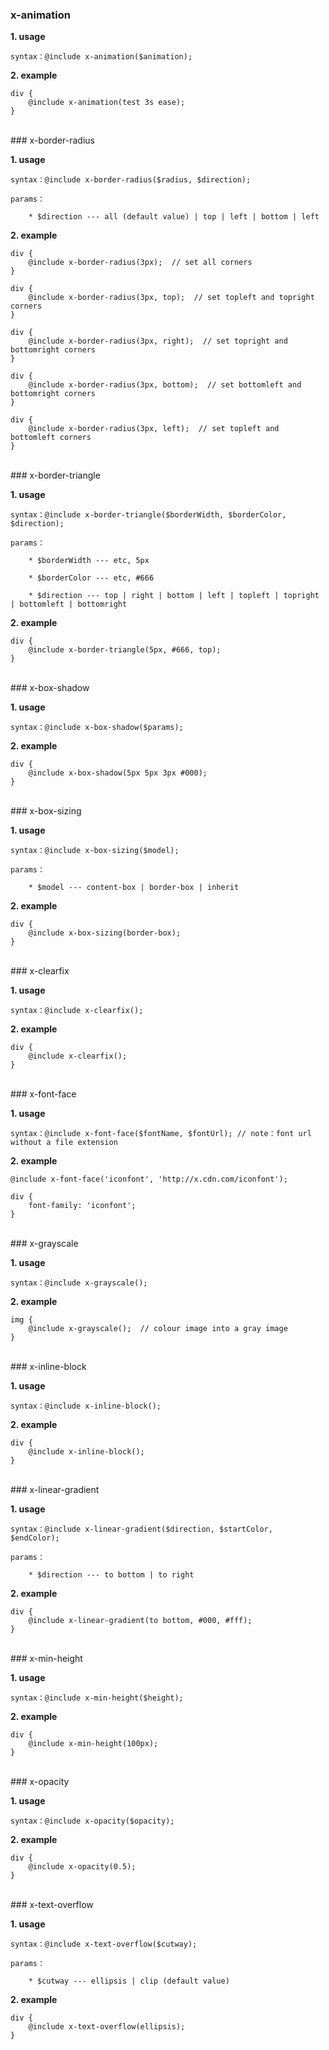 ### x-animation

**1. usage**

	syntax：@include x-animation($animation);

**2. example**

	div {
		@include x-animation(test 3s ease);
	}
<br>
### x-border-radius

**1. usage**

	syntax：@include x-border-radius($radius, $direction);

	params：

		* $direction --- all (default value) | top | left | bottom | left

**2. example**

	div {
		@include x-border-radius(3px);  // set all corners
	}

	div {
		@include x-border-radius(3px, top);  // set topleft and topright corners
	}

	div {
		@include x-border-radius(3px, right);  // set topright and bottomright corners
	}

	div {
		@include x-border-radius(3px, bottom);  // set bottomleft and bottomright corners
	}

	div {
		@include x-border-radius(3px, left);  // set topleft and bottomleft corners
	}
<br>
### x-border-triangle

**1. usage**

	syntax：@include x-border-triangle($borderWidth, $borderColor, $direction);

	params：

		* $borderWidth --- etc, 5px

		* $borderColor --- etc, #666

		* $direction --- top | right | bottom | left | topleft | topright | bottomleft | bottomright

**2. example**

	div {
		@include x-border-triangle(5px, #666, top);
	}
<br>
### x-box-shadow

**1. usage**

	syntax：@include x-box-shadow($params);

**2. example**

	div {
		@include x-box-shadow(5px 5px 3px #000);
	}
<br>
### x-box-sizing

**1. usage**

	syntax：@include x-box-sizing($model);

	params：

		* $model --- content-box | border-box | inherit

**2. example**

	div {
		@include x-box-sizing(border-box);
	}
<br>
### x-clearfix

**1. usage**

	syntax：@include x-clearfix();

**2. example**

	div {
		@include x-clearfix();
	}
<br>
### x-font-face

**1. usage**

	syntax：@include x-font-face($fontName, $fontUrl); // note：font url without a file extension

**2. example**

	@include x-font-face('iconfont', 'http://x.cdn.com/iconfont');	

	div {
		font-family: 'iconfont';
	}

<br>
### x-grayscale

**1. usage**

	syntax：@include x-grayscale();

**2. example**

	img {
		@include x-grayscale();  // colour image into a gray image
	}
<br>
### x-inline-block

**1. usage**

	syntax：@include x-inline-block();

**2. example**

	div {
		@include x-inline-block();
	}
<br>
### x-linear-gradient

**1. usage**

	syntax：@include x-linear-gradient($direction, $startColor, $endColor);

	params：

		* $direction --- to bottom | to right

**2. example**

	div {
		@include x-linear-gradient(to bottom, #000, #fff);
	}
<br>
### x-min-height

**1. usage**

	syntax：@include x-min-height($height);

**2. example**

	div {
		@include x-min-height(100px);
	}
<br>
### x-opacity

**1. usage**

	syntax：@include x-opacity($opacity);

**2. example**

	div {
		@include x-opacity(0.5);
	}
<br>
### x-text-overflow

**1. usage**

	syntax：@include x-text-overflow($cutway);

	params：

		* $cutway --- ellipsis | clip (default value)

**2. example**

	div {
		@include x-text-overflow(ellipsis);
	}